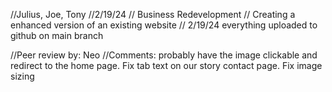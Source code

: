 //Julius, Joe, Tony
//2/19/24
// Business Redevelopment
// Creating a enhanced version of an existing website
// 2/19/24 everything uploaded to github on main branch


//Peer review by: Neo
//Comments:  probably have the image clickable and redirect to the home page. Fix tab text on our story contact page. Fix image sizing
